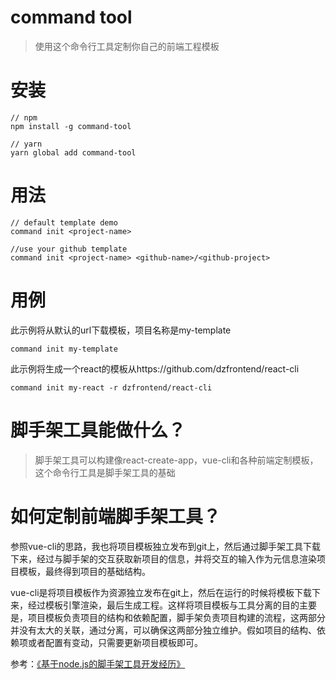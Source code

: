 # command tool

> 使用这个命令行工具定制你自己的前端工程模板

# 安装

	// npm
	npm install -g command-tool

	// yarn
	yarn global add command-tool

# 用法

	// default template demo
	command init <project-name>

	//use your github template
	command init <project-name> <github-name>/<github-project>

# 用例

此示例将从默认的url下载模板，项目名称是my-template

	command init my-template


此示例将生成一个react的模板从https://github.com/dzfrontend/react-cli

	command init my-react -r dzfrontend/react-cli

# 脚手架工具能做什么？

> 脚手架工具可以构建像react-create-app，vue-cli和各种前端定制模板，这个命令行工具是脚手架工具的基础

# 如何定制前端脚手架工具？

参照vue-cli的思路，我也将项目模板独立发布到git上，然后通过脚手架工具下载下来，经过与脚手架的交互获取新项目的信息，并将交互的输入作为元信息渲染项目模板，最终得到项目的基础结构。

vue-cli是将项目模板作为资源独立发布在git上，然后在运行的时候将模板下载下来，经过模板引擎渲染，最后生成工程。这样将项目模板与工具分离的目的主要是，项目模板负责项目的结构和依赖配置，脚手架负责项目构建的流程，这两部分并没有太大的关联，通过分离，可以确保这两部分独立维护。假如项目的结构、依赖项或者配置有变动，只需要更新项目模板即可。

参考：[《基于node.js的脚手架工具开发经历》](https://juejin.im/post/5a31d210f265da431a43330e)
